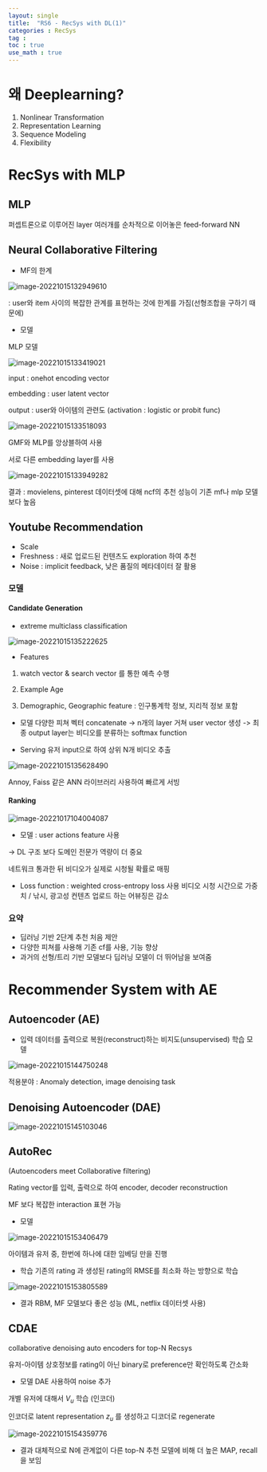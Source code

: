```yaml
---
layout: single
title:  "RS6 - RecSys with DL(1)"
categories : RecSys
tag : 
toc : true
use_math : true
---
```


# 왜 Deeplearning?

1) Nonlinear Transformation
2) Representation Learning
3) Sequence Modeling
4) Flexibility


# RecSys with MLP

## MLP
퍼셉트론으로 이루어진 layer 여러개를 순차적으로 이어놓은 feed-forward NN


## Neural Collaborative Filtering
+ MF의 한계

![image-20221015132949610](/images/2022-10-15-RecSys6/image-20221015132949610.png)

: user와 item 사이의 복잡한 관계를 표현하는 것에 한계를 가짐(선형조합을 구하기 때문에)

+ 모델

MLP 모델

![image-20221015133419021](/images/2022-10-15-RecSys6/image-20221015133419021.png)

input : onehot encoding vector

embedding : user latent vector

output : user와 아이템의 관련도 (activation : logistic or probit func)

![image-20221015133518093](/images/2022-10-15-RecSys6/image-20221015133518093.png)

GMF와 MLP를 앙상블하여 사용

서로 다른 embedding layer를 사용

![image-20221015133949282](/images/2022-10-15-RecSys6/image-20221015133949282.png)

결과 : movielens, pinterest 데이터셋에 대해 ncf의 추천 성능이 기존 mf나 mlp 모델보다 높음

## Youtube Recommendation
+ Scale
+ Freshness : 새로 업로드된 컨텐츠도 exploration 하여 추천
+ Noise : implicit feedback, 낮은 품질의 메타데이터 잘 활용


### 모델
#### Candidate Generation
+ extreme multiclass classification

![image-20221015135222625](/images/2022-10-15-RecSys6/image-20221015135222625.png)
+ Features

1) watch vector & search vector 를 통한 예측 수행

2) Example Age

3) Demographic, Geographic feature : 인구통계학 정보, 지리적 정보 포함


+ 모델
다양한 피쳐 벡터 concatenate -> n개의 layer 거쳐 user vector 생성 -> 최종 output layer는 비디오를 분류하는 softmax function

+ Serving
유저 input으로 하여 상위 N개 비디오 추출

![image-20221015135628490](/images/2022-10-15-RecSys6/image-20221015135628490.png)

Annoy, Faiss 같은 ANN 라이브러리 사용하여 빠르게 서빙



#### Ranking

![image-20221017104004087](/images/2022-10-15-RecSys6/image-20221017104004087.png)

+ 모델 : 
user actions feature 사용

-> DL 구조 보다 도메인 전문가 역량이 더 중요

네트워크 통과한 뒤 비디오가 실제로 시청될 확률로 매핑

+ Loss function : weighted cross-entropy loss 사용
비디오 시청 시간으로 가중치 / 낚시, 광고성 컨텐츠 업로드 하는 어뷰징은 감소


### 요약
+ 딥러닝 기반 2단계 추천 처음 제안
+ 다양한 피쳐를 사용해 기존 cf를 사용, 기능 향상
+ 과거의 선형/트리 기반 모델보다 딥러닝 모델이 더 뛰어남을 보여줌


# Recommender System with AE

## Autoencoder (AE)
+ 입력 데이터를 출력으로 복원(reconstruct)하는 비지도(unsupervised) 학습 모델

![image-20221015144750248](/images/2022-10-15-RecSys6/image-20221015144750248.png)


적용분야 : Anomaly detection, image denoising task

## Denoising Autoencoder (DAE)

![image-20221015145103046](/images/2022-10-15-RecSys6/image-20221015145103046.png)


## AutoRec
(Autoencoders meet Collaborative filtering)

Rating vector를 입력, 출력으로 하여 encoder, decoder reconstruction

MF 보다 복잡한 interaction 표현 가능

+ 모델

![image-20221015153406479](/images/2022-10-15-RecSys6/image-20221015153406479.png)

아이템과 유저 중, 한번에 하나에 대한 임베딩 만을 진행

+ 학습
기존의 rating 과 생성된 rating의 RMSE를 최소화 하는 방향으로 학습

![image-20221015153805589](/images/2022-10-15-RecSys6/image-20221015153805589.png)

+ 결과
RBM, MF 모델보다 좋은 성능 (ML, netflix 데이터셋 사용)


## CDAE
collaborative denoising auto encoders for top-N Recsys

유저-아이템 상호정보를 rating이 아닌 binary로 preference만 확인하도록 간소화

+ 모델
DAE 사용하여 noise 추가

개별 유저에 대해서 $V_u$ 학습 (인코더)

인코더로 latent representation $z_u$ 를 생성하고 디코더로 regenerate

![image-20221015154359776](/images/2022-10-15-RecSys6/image-20221015154359776.png)


+ 결과
대체적으로 N에 관계없이 다른 top-N 추천 모델에 비해 더 높은 MAP, recall을 보임